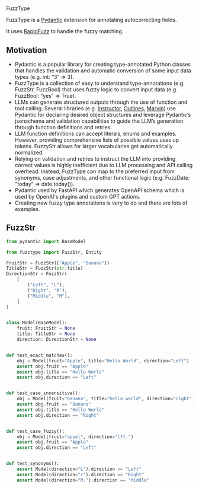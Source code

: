 #
 FuzzType

FuzzType is a [Pydantic](https://github.com/pydantic/pydantic) extension for annotating autocorrecting fields.

It uses [RapidFuzz](https://github.com/rapidfuzz/RapidFuzz) to handle the fuzzy matching.

## Motivation 

- Pydantic is a popular library for creating type-annotated Python classes that handles the validation and automatic conversion of some input data types (e.g. int: “3" => 3).
- FuzzType is a collection of easy to understand type-annotations (e.g. FuzzStr, FuzzBool) that uses fuzzy logic to convert input data (e.g. FuzzBool: “yes” => True).
- LLMs can generate structured outputs through the use of function and tool calling. Several libraries (e.g. [Instructor](https://github.com/jxnl/instructor), [Outlines](https://github.com/outlines-dev/outlines), [Marvin](https://github.com/prefecthq/marvin)) use Pydantic for declaring desired object structures and leverage Pydantic’s jsonschema and validation capabilities to guide the LLM’s generation through function definitions and retries. 
- LLM function definitions can accept literals, enums and examples. However, providing comprehensive lists of possible values uses up tokens. FuzzyStr allows for larger vocabularies get automatically normalized.
- Relying on validation and retries to instruct the LLM into providing correct values is highly inefficient due to LLM processing and API calling overhead. Instead, FuzzType can map to the preferred input from synonyms, case adjustments, and other functional logic (e.g. FuzzDate: "today" => date.today()).
- Pydantic used by FastAPI which generates OpenAPI schema which is used by OpenAI's plugins and custom GPT actions.
- Creating new fuzzy type annotations is very to do and there are lots of examples. 

## FuzzStr

```python
from pydantic import BaseModel

from fuzztype import FuzzStr, Entity

FruitStr = FuzzStr(["Apple", "Banana"])
TitleStr = FuzzStr(str.title)
DirectionStr = FuzzStr(
    [
        ("Left", "L"),
        ("Right", "R"),
        ("Middle", "M"),
    ]
)


class Model(BaseModel):
    fruit: FruitStr = None
    title: TitleStr = None
    direction: DirectionStr = None


def test_exact_matches():
    obj = Model(fruit="Apple", title="Hello World", direction="Left")
    assert obj.fruit == "Apple"
    assert obj.title == "Hello World"
    assert obj.direction == "Left"


def test_case_insensitive():
    obj = Model(fruit="banana", title="hello world", direction="right")
    assert obj.fruit == "Banana"
    assert obj.title == "Hello World"
    assert obj.direction == "Right"


def test_case_fuzzy():
    obj = Model(fruit="appel", direction="lft.")
    assert obj.fruit == "Apple"
    assert obj.direction == "Left"


def test_synonyms():
    assert Model(direction="L").direction == "Left"
    assert Model(direction="r").direction == "Right"
    assert Model(direction="M.").direction == "Middle"
```